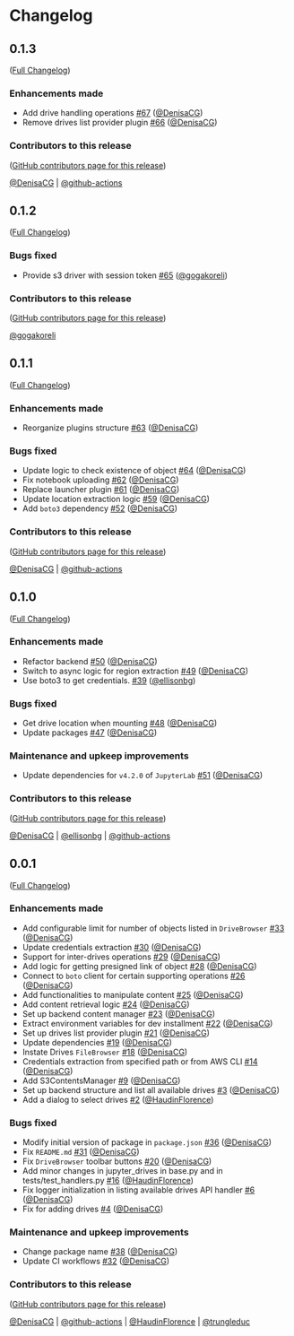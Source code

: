 # Changelog

<!-- <START NEW CHANGELOG ENTRY> -->

## 0.1.3

([Full Changelog](https://github.com/QuantStack/jupyter-drives/compare/v0.1.2...46817de58321fb8f2868abf8b7a69e62a0fadf21))

### Enhancements made

- Add drive handling operations [#67](https://github.com/QuantStack/jupyter-drives/pull/67) ([@DenisaCG](https://github.com/DenisaCG))
- Remove drives list provider plugin [#66](https://github.com/QuantStack/jupyter-drives/pull/66) ([@DenisaCG](https://github.com/DenisaCG))

### Contributors to this release

([GitHub contributors page for this release](https://github.com/QuantStack/jupyter-drives/graphs/contributors?from=2025-01-06&to=2025-01-14&type=c))

[@DenisaCG](https://github.com/search?q=repo%3AQuantStack%2Fjupyter-drives+involves%3ADenisaCG+updated%3A2025-01-06..2025-01-14&type=Issues) | [@github-actions](https://github.com/search?q=repo%3AQuantStack%2Fjupyter-drives+involves%3Agithub-actions+updated%3A2025-01-06..2025-01-14&type=Issues)

<!-- <END NEW CHANGELOG ENTRY> -->

## 0.1.2

([Full Changelog](https://github.com/QuantStack/jupyter-drives/compare/v0.1.1...cf120affc369836154c4dd277493086c01dbe7f0))

### Bugs fixed

- Provide s3 driver with session token [#65](https://github.com/QuantStack/jupyter-drives/pull/65) ([@gogakoreli](https://github.com/gogakoreli))

### Contributors to this release

([GitHub contributors page for this release](https://github.com/QuantStack/jupyter-drives/graphs/contributors?from=2024-12-18&to=2025-01-06&type=c))

[@gogakoreli](https://github.com/search?q=repo%3AQuantStack%2Fjupyter-drives+involves%3Agogakoreli+updated%3A2024-12-18..2025-01-06&type=Issues)

## 0.1.1

([Full Changelog](https://github.com/QuantStack/jupyter-drives/compare/v0.1.0...f789bf757e92268a917954e5da4ee26d32c85af5))

### Enhancements made

- Reorganize plugins structure [#63](https://github.com/QuantStack/jupyter-drives/pull/63) ([@DenisaCG](https://github.com/DenisaCG))

### Bugs fixed

- Update logic to check existence of object [#64](https://github.com/QuantStack/jupyter-drives/pull/64) ([@DenisaCG](https://github.com/DenisaCG))
- Fix notebook uploading [#62](https://github.com/QuantStack/jupyter-drives/pull/62) ([@DenisaCG](https://github.com/DenisaCG))
- Replace launcher plugin [#61](https://github.com/QuantStack/jupyter-drives/pull/61) ([@DenisaCG](https://github.com/DenisaCG))
- Update location extraction logic [#59](https://github.com/QuantStack/jupyter-drives/pull/59) ([@DenisaCG](https://github.com/DenisaCG))
- Add `boto3` dependency [#52](https://github.com/QuantStack/jupyter-drives/pull/52) ([@DenisaCG](https://github.com/DenisaCG))

### Contributors to this release

([GitHub contributors page for this release](https://github.com/QuantStack/jupyter-drives/graphs/contributors?from=2024-12-13&to=2024-12-18&type=c))

[@DenisaCG](https://github.com/search?q=repo%3AQuantStack%2Fjupyter-drives+involves%3ADenisaCG+updated%3A2024-12-13..2024-12-18&type=Issues) | [@github-actions](https://github.com/search?q=repo%3AQuantStack%2Fjupyter-drives+involves%3Agithub-actions+updated%3A2024-12-13..2024-12-18&type=Issues)

## 0.1.0

([Full Changelog](https://github.com/QuantStack/jupyter-drives/compare/v0.0.1...26e504aec6122d9f4b2ab854f48f1cd102062b59))

### Enhancements made

- Refactor backend [#50](https://github.com/QuantStack/jupyter-drives/pull/50) ([@DenisaCG](https://github.com/DenisaCG))
- Switch to async logic for region extraction [#49](https://github.com/QuantStack/jupyter-drives/pull/49) ([@DenisaCG](https://github.com/DenisaCG))
- Use boto3 to get credentials. [#39](https://github.com/QuantStack/jupyter-drives/pull/39) ([@ellisonbg](https://github.com/ellisonbg))

### Bugs fixed

- Get drive location when mounting [#48](https://github.com/QuantStack/jupyter-drives/pull/48) ([@DenisaCG](https://github.com/DenisaCG))
- Update packages [#47](https://github.com/QuantStack/jupyter-drives/pull/47) ([@DenisaCG](https://github.com/DenisaCG))

### Maintenance and upkeep improvements

- Update dependencies for `v4.2.0` of `JupyterLab` [#51](https://github.com/QuantStack/jupyter-drives/pull/51) ([@DenisaCG](https://github.com/DenisaCG))

### Contributors to this release

([GitHub contributors page for this release](https://github.com/QuantStack/jupyter-drives/graphs/contributors?from=2024-12-06&to=2024-12-13&type=c))

[@DenisaCG](https://github.com/search?q=repo%3AQuantStack%2Fjupyter-drives+involves%3ADenisaCG+updated%3A2024-12-06..2024-12-13&type=Issues) | [@ellisonbg](https://github.com/search?q=repo%3AQuantStack%2Fjupyter-drives+involves%3Aellisonbg+updated%3A2024-12-06..2024-12-13&type=Issues) | [@github-actions](https://github.com/search?q=repo%3AQuantStack%2Fjupyter-drives+involves%3Agithub-actions+updated%3A2024-12-06..2024-12-13&type=Issues)

## 0.0.1

([Full Changelog](https://github.com/QuantStack/jupyter-drives/compare/be448fe336f6ba194b7723500045f35106d7ec0d...53539f11b278785939a35d83f4de9df826734a2c))

### Enhancements made

- Add configurable limit for number of objects listed in `DriveBrowser` [#33](https://github.com/QuantStack/jupyter-drives/pull/33) ([@DenisaCG](https://github.com/DenisaCG))
- Update credentials extraction [#30](https://github.com/QuantStack/jupyter-drives/pull/30) ([@DenisaCG](https://github.com/DenisaCG))
- Support for inter-drives operations [#29](https://github.com/QuantStack/jupyter-drives/pull/29) ([@DenisaCG](https://github.com/DenisaCG))
- Add logic for getting presigned link of object [#28](https://github.com/QuantStack/jupyter-drives/pull/28) ([@DenisaCG](https://github.com/DenisaCG))
- Connect to `boto` client for certain supporting operations [#26](https://github.com/QuantStack/jupyter-drives/pull/26) ([@DenisaCG](https://github.com/DenisaCG))
- Add functionalities to manipulate content [#25](https://github.com/QuantStack/jupyter-drives/pull/25) ([@DenisaCG](https://github.com/DenisaCG))
- Add content retrieval logic [#24](https://github.com/QuantStack/jupyter-drives/pull/24) ([@DenisaCG](https://github.com/DenisaCG))
- Set up backend content manager [#23](https://github.com/QuantStack/jupyter-drives/pull/23) ([@DenisaCG](https://github.com/DenisaCG))
- Extract environment variables for dev installment [#22](https://github.com/QuantStack/jupyter-drives/pull/22) ([@DenisaCG](https://github.com/DenisaCG))
- Set up drives list provider plugin [#21](https://github.com/QuantStack/jupyter-drives/pull/21) ([@DenisaCG](https://github.com/DenisaCG))
- Update dependencies [#19](https://github.com/QuantStack/jupyter-drives/pull/19) ([@DenisaCG](https://github.com/DenisaCG))
- Instate Drives `FileBrowser` [#18](https://github.com/QuantStack/jupyter-drives/pull/18) ([@DenisaCG](https://github.com/DenisaCG))
- Credentials extraction from specified path or from AWS CLI [#14](https://github.com/QuantStack/jupyter-drives/pull/14) ([@DenisaCG](https://github.com/DenisaCG))
- Add S3ContentsManager [#9](https://github.com/QuantStack/jupyter-drives/pull/9) ([@DenisaCG](https://github.com/DenisaCG))
- Set up backend structure and list all available drives [#3](https://github.com/QuantStack/jupyter-drives/pull/3) ([@DenisaCG](https://github.com/DenisaCG))
- Add a dialog to select drives [#2](https://github.com/QuantStack/jupyter-drives/pull/2) ([@HaudinFlorence](https://github.com/HaudinFlorence))

### Bugs fixed

- Modify initial version of package in `package.json` [#36](https://github.com/QuantStack/jupyter-drives/pull/36) ([@DenisaCG](https://github.com/DenisaCG))
- Fix `README.md` [#31](https://github.com/QuantStack/jupyter-drives/pull/31) ([@DenisaCG](https://github.com/DenisaCG))
- Fix `DriveBrowser` toolbar buttons [#20](https://github.com/QuantStack/jupyter-drives/pull/20) ([@DenisaCG](https://github.com/DenisaCG))
- Add minor changes in jupyter_drives in base.py and in tests/test_handlers.py [#16](https://github.com/QuantStack/jupyter-drives/pull/16) ([@HaudinFlorence](https://github.com/HaudinFlorence))
- Fix logger initialization in listing available drives API handler [#6](https://github.com/QuantStack/jupyter-drives/pull/6) ([@DenisaCG](https://github.com/DenisaCG))
- Fix for adding drives [#4](https://github.com/QuantStack/jupyter-drives/pull/4) ([@DenisaCG](https://github.com/DenisaCG))

### Maintenance and upkeep improvements

- Change package name [#38](https://github.com/QuantStack/jupyter-drives/pull/38) ([@DenisaCG](https://github.com/DenisaCG))
- Update CI workflows [#32](https://github.com/QuantStack/jupyter-drives/pull/32) ([@DenisaCG](https://github.com/DenisaCG))

### Contributors to this release

([GitHub contributors page for this release](https://github.com/QuantStack/jupyter-drives/graphs/contributors?from=2023-10-10&to=2024-12-06&type=c))

[@DenisaCG](https://github.com/search?q=repo%3AQuantStack%2Fjupyter-drives+involves%3ADenisaCG+updated%3A2023-10-10..2024-12-06&type=Issues) | [@github-actions](https://github.com/search?q=repo%3AQuantStack%2Fjupyter-drives+involves%3Agithub-actions+updated%3A2023-10-10..2024-12-06&type=Issues) | [@HaudinFlorence](https://github.com/search?q=repo%3AQuantStack%2Fjupyter-drives+involves%3AHaudinFlorence+updated%3A2023-10-10..2024-12-06&type=Issues) | [@trungleduc](https://github.com/search?q=repo%3AQuantStack%2Fjupyter-drives+involves%3Atrungleduc+updated%3A2023-10-10..2024-12-06&type=Issues)
